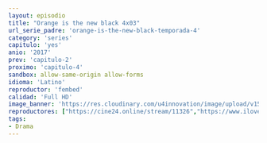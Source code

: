 ```yaml
---
layout: episodio
title: "Orange is the new black 4x03"
url_serie_padre: 'orange-is-the-new-black-temporada-4'
category: 'series'
capitulo: 'yes'
anio: '2017'
prev: 'capitulo-2'
proximo: 'capitulo-4'
sandbox: allow-same-origin allow-forms
idioma: 'Latino'
reproductor: 'fembed'
calidad: 'Full HD'
image_banner: 'https://res.cloudinary.com/u4innovation/image/upload/v1565152608/maxresdefault-min_vy9nnj.jpg'
reproductores: ["https://cine24.online/stream/11326","https://www.ilovefembed.best/v/p3-qwhm5-kx8e1m"]
tags:
- Drama
---
```












